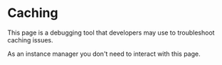 # Caching

This page is a debugging tool that developers may use to troubleshoot caching issues. 

As an instance manager you don't need to interact with this page.

